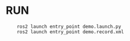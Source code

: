# RUN

        ros2 launch entry_point demo.launch.py
        ros2 launch entry_point demo.record.xml


